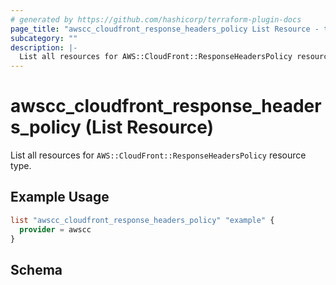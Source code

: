 ```yaml
---
# generated by https://github.com/hashicorp/terraform-plugin-docs
page_title: "awscc_cloudfront_response_headers_policy List Resource - terraform-provider-awscc"
subcategory: ""
description: |-
  List all resources for AWS::CloudFront::ResponseHeadersPolicy resource type.
---
```


# awscc_cloudfront_response_headers_policy (List Resource)

List all resources for `AWS::CloudFront::ResponseHeadersPolicy` resource type.

## Example Usage

```terraform
list "awscc_cloudfront_response_headers_policy" "example" {
  provider = awscc
}
```

<!-- schema generated by tfplugindocs -->
## Schema
